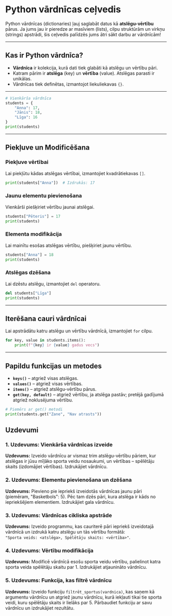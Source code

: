 # Python vārdnīcas ceļvedis

Python vārdnīcas (dictionaries) ļauj saglabāt datus kā **atslēgu-vērtību** pārus. Ja jums jau ir pieredze ar masīviem (lists), cilpu struktūrām un virkņu (strings) apstrādi, šis ceļvedis palīdzēs jums ātri sākt darbu ar vārdnīcām!

---

## Kas ir Python vārdnīca?

- **Vārdnīca** ir kolekcija, kurā dati tiek glabāti kā atslēgu un vērtību pāri.
- Katram pārim ir **atslēga** (key) un **vērtība** (value). Atslēgas parasti ir unikālas.
- Vārdnīcas tiek definētas, izmantojot liekuliekavas `{}`.

---

```python
# Vienkārša vārdnīca
students = {
    "Anna": 17,
    "Jānis": 18,
    "Līga": 16
}
print(students)
```

---

## Piekļuve un Modificēšana

### Piekļuve vērtībai

Lai piekļūtu kādas atslēgas vērtībai, izmantojiet kvadrātiekavas `[]`.

```python
print(students["Anna"])  # Izdrukās: 17
```

### Jaunu elementu pievienošana

Vienkārši piešķiriet vērtību jaunai atslēgai.

```python
students["Pēteris"] = 17
print(students)
```

### Elementa modifikācija

Lai mainītu esošas atslēgas vērtību, piešķiriet jaunu vērtību.

```python
students["Anna"] = 18
print(students)
```

### Atslēgas dzēšana

Lai dzēstu atslēgu, izmantojiet `del` operatoru.

```python
del students["Līga"]
print(students)
```

---

## Iterēšana cauri vārdnīcai

Lai apstrādātu katru atslēgu un vērtību vārdnīcā, izmantojiet `for` cilpu.

```python
for key, value in students.items():
    print(f"{key} ir {value} gadus vecs")
```

---

## Papildu funkcijas un metodes

- **`keys()`** – atgriež visas atslēgas.
- **`values()`** – atgriež visas vērtības.
- **`items()`** – atgriež atslēgu-vērtību pārus.
- **`get(key, default)`** – atgriež vērtību, ja atslēga pastāv; pretējā gadījumā atgriež noklusējuma vērtību.

```python
# Piemērs ar get() metodi
print(students.get("Zane", "Nav atrasts"))
```

## Uzdevumi
### 1. Uzdevums: Vienkārša vārdnīcas izveide
**Uzdevums:** Izveido vārdnīcu ar vismaz trim atslēgu-vērtību pāriem, kur atslēgas ir jūsu mīļāko sporta veidu nosaukumi, un vērtības – spēlētāju skaits (izdomājiet vērtības). Izdrukājiet vārdnīcu.
### 2. Uzdevums: Elementu pievienošana un dzēšana
**Uzdevums:** Pievieno pie iepriekš izveidotās vārdnīcas jaunu pāri (piemēram, "Basketbols": 5). Pēc tam dzēs pāri, kura atslēga ir kāds no iepriekšējiem elementiem. Izdrukājiet gala vārdnīcu.
### 3. Uzdevums: Vārdnīcas cikliska apstrāde
**Uzdevums:** Izveido programmu, kas cauriterē pāri iepriekš izveidotajā vārdnīcā un izdrukā katru atslēgu un tās vērtību formātā:  
`"Sporta veids: <atslēga>, Spēlētāju skaits: <vērtība>"`.
### 4. Uzdevums: Vērtību modifikācija
**Uzdevums:** Modificē vārdnīcā esošu sporta veidu vērtību, palielinot katra sporta veida spēlētāju skaitu par 1. Izdrukājiet atjaunināto vārdnīcu.
### 5. Uzdevums: Funkcija, kas filtrē vārdnīcu
**Uzdevums:** Izveido funkciju `filtrēt_sportus(vardnica)`, kas saņem kā argumentu vārdnīcu un atgriež jaunu vārdnīcu, kurā iekļauti tikai tie sporta veidi, kuru spēlētāju skaits ir lielāks par 5. Pārbaudiet funkciju ar savu vārdnīcu un izdrukājiet rezultātu.
